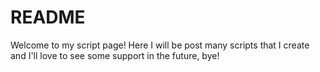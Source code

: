 # README
Welcome to my script page! Here I will be post many scripts that I create and I'll love to see some support in the future, bye!
